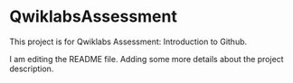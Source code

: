 # QwiklabsAssessment
This project is for Qwiklabs Assessment: Introduction to Github.

I am editing the README file. Adding some more details about the project description.
